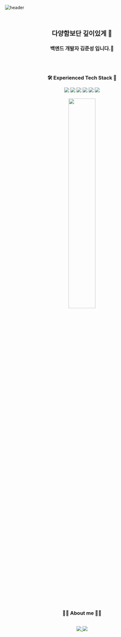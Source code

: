 ![header](https://capsule-render.vercel.app/api?type=slice&color=gradient&height=300&section=header&text=Welcome%20to%20my%20page&fontSize=40)

<br>
<h2 align="center">다양함보단 깊이있게 👋</h3>
<h3 align="center">백엔드 개발자 김준성 입니다.🐻</h2>
<br>
<br>

<div align="center">
  <h3>🛠 Experienced Tech Stack 🔧</h3>
</div>
<div align='center'>
  <img src="https://img.shields.io/badge/Python-3766AB?style=for-the-badge&logo=Python&logoColor=white"/>
  <img src="https://img.shields.io/badge/RASA2.8-5A17EE?style=for-the-badge&logo=Rasa&logoColor=#5A17EE"/>
  <img src="https://img.shields.io/badge/JAVA-007396?style=for-the-badge&logo=java&logoColor=white"/>
  <img src="https://img.shields.io/badge/Spring-6DB33F?style=for-the-badge&logo=Spring&logoColor=white"/>
  <img src="https://img.shields.io/badge/html-E34F26?style=for-the-badge&logo=html5&logoColor=white"/>
  <img src="https://img.shields.io/badge/css-1572B6?style=for-the-badge&logo=css3&logoColor=white"/>
</div>

<br>
<div align="center">
  <img src="https://github-readme-stats.vercel.app/api?username=gomshiki&theme=tokyonight&show_icons=true" width="42%" />
</div>
<br>
<div align="center">
<h3> 🙋‍♂️ About me 🙋‍♀️ </h3>
</div>
<br>
<div align='center'>
  <a href="https://better-tomorrow-than-today.tistory.com/">
    <img src="https://img.shields.io/badge/Tistory-1572B6?style=for-the-badge&logo=Tistory&logoColor=#000000"/>
  </a>
  <a href="https://fanatical-snail-b1d.notion.site/12ab787540764bbd81fdcbb08150decf">
    <img src="https://img.shields.io/badge/Notion-000000?style=for-the-badge&logo=Notion&logoColor=#000000"/>
  </a>
</div>




  

